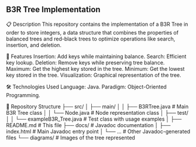 B3R Tree Implementation
------------------------
📋 Description
This repository contains the implementation of a B3R Tree in order to store integers, a data structure that combines the properties of balanced trees and red-black trees to optimize operations like search, insertion, and deletion.

🚀 Features
Insertion: Add keys while maintaining balance.
Search: Efficient key lookup.
Deletion: Remove keys while preserving tree balance.
Maximum: Get the highest key stored in the tree.
Minimum: Get the lowest key stored in the tree.
Visualization: Graphical representation of the tree.

🛠️ Technologies Used
Language: Java.
Paradigm: Object-Oriented Programming.

📂 Repository Structure
├── src/
│ ├── main/
│ │ ├── B3RTree.java # Main B3R Tree class
│ │ └── Node.java # Node representation class
│ ├── test/
│ │ └── exampleB3R_Tree.java # Test class with usage examples
│
├── README.md # This file
├── docs/ # Javadoc documentation
│ ├── index.html # Main Javadoc entry point
│ └── ... # Other Javadoc-generated files
└── diagrams/ # Images of the tree represented
